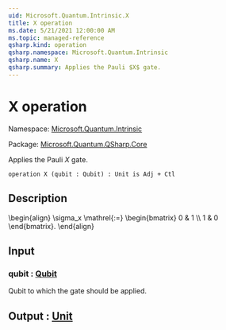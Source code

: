 ```yaml
---
uid: Microsoft.Quantum.Intrinsic.X
title: X operation
ms.date: 5/21/2021 12:00:00 AM
ms.topic: managed-reference
qsharp.kind: operation
qsharp.namespace: Microsoft.Quantum.Intrinsic
qsharp.name: X
qsharp.summary: Applies the Pauli $X$ gate.
---
```


# X operation

Namespace: [Microsoft.Quantum.Intrinsic](xref:Microsoft.Quantum.Intrinsic)

Package: [Microsoft.Quantum.QSharp.Core](https://nuget.org/packages/Microsoft.Quantum.QSharp.Core)


Applies the Pauli $X$ gate.

```qsharp
operation X (qubit : Qubit) : Unit is Adj + Ctl
```


## Description

\begin{align}\sigma_x \mathrel{:=}\begin{bmatrix}0 & 1 \\\\1 & 0\end{bmatrix}.\end{align}

## Input

### qubit : [Qubit](xref:microsoft.quantum.qsharp.valueliterals#qubit-literals)

Qubit to which the gate should be applied.



## Output : [Unit](xref:microsoft.quantum.qsharp.valueliterals#unit-literal)


